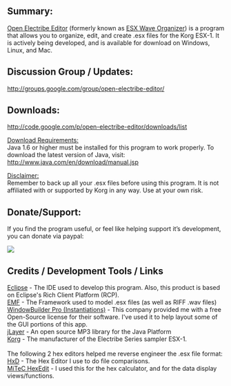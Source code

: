 ## Summary: ##
[Open Electribe Editor](http://skratchdot.com/projects/open-electribe-editor/) (formerly known as [ESX Wave Organizer](http://skratchdot.com/projects/esx-wave-organizer)) is a program that allows you to organize, edit, and create .esx files for the Korg ESX-1. It is actively being developed, and is available for download on Windows, Linux, and Mac.

## Discussion Group / Updates: ##
http://groups.google.com/group/open-electribe-editor/

## Downloads: ##
http://code.google.com/p/open-electribe-editor/downloads/list

<u>Download Requirements:</u><br />
Java 1.6 or higher must be installed for this program to work properly. To download the latest version of Java, visit:
http://www.java.com/en/download/manual.jsp

<u>Disclaimer:</u><br />
Remember to back up all your .esx files before using this program. It is not affiliated with or supported by Korg in any way. Use at your own risk.

## Donate/Support: ##
If you find the program useful, or feel like helping support it’s development, you can donate via paypal:

[![](https://www.paypal.com/en_US/i/btn/btn_donate_LG.gif)](https://www.paypal.com/cgi-bin/webscr?cmd=_s-xclick&hosted_button_id=8BBLHK3CBSWQE)

## Credits / Development Tools / Links ##

[Eclipse](http://www.eclipse.org/) - The IDE used to develop this program.  Also, this product is based on Eclipse's Rich Client Platform (RCP).
<br />[EMF](http://www.eclipse.org/modeling/emf/) - The Framework used to model .esx files (as well as RIFF .wav files)
<br />[WindowBuilder Pro (Instantiations)](http://www.instantiations.com/windowbuilder/) - This company provided me with a free Open-Source license for their software. I've used it to help layout some of the GUI portions of this app.
<br />[jLayer](http://www.javazoom.net/javalayer/javalayer.html) - An open source MP3 library for the Java Platform
<br />[Korg](http://www.korg.com/) - The manufacturer of the Electribe Series sampler ESX-1.
<br />
<br />The following 2 hex editors helped me reverse engineer the .esx file format:
<br />[HxD](http://mh-nexus.de/en/hxd/) - The Hex Editor I use to do file comparisons.
<br />[MiTeC HexEdit](http://www.mitec.cz/hex.html) - I used this for the hex calculator, and for the data display views/functions.